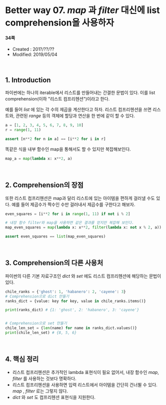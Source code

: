 # Better way 07. _map_ 과 _filter_ 대신에 list comprehension을 사용하자

#### 34쪽

* Created : 201?/??/??
* Modified: 2019/05/04  


<br>

## 1. Introduction

파이썬에는 하나의 iterable에서 리스트를 만들어내는 간결한 문법이 있다. 이를 list comprehension(이하 "리스트 컴프리헨션")이라고 한다.

예를 들어 _list_ 에 있는 각 수의 제곱을 계산한다고 하자. 리스트 컴프리헨션을 쓰면 리스트와, 관련된 _range_ 등의 객체에 할당과 연산을 한 번에 같이 할 수 있다.


```python
a = [1, 2, 3, 4, 5, 6, 7, 8, 9, 10]
r = range(1, 11)

assert [n**2 for n in a] == [i**2 for i in r]
```

똑같은 식을 내부 함수인 map을 통해서도 할 수 있지만 복잡해보인다.

```python
map_a = map(lambda x: x**2, a)
```

<br>

## 2. Comprehension의 장점


또한 리스트 컴프리헨션은 map과 달리 리스트에 있는 아이템을 편하게 걸러낼 수도 있다. 예를 들어 제곱수가 짝수인 수만 걸러내서 제곱수를 구한다고 해보자.

```python
even_squares = [i**2 for i in range(1, 11) if not i % 2]

# 내장 함수 filter와 map을 사용하면 같은 결과를 얻지만 복잡해 보인다.
map_even_squares = map(lambda x: x**2, filter(lambda x: not x % 2, a))

assert even_squares == list(map_even_squares)
```

<br>

## 3. Comprehension의 다른 사용처

파이썬의 다른 기본 자료구조인 _dict_ 와 _set_ 에도 리스트 컴프리헨션에 해당하는 문법이 있다.

```python
chile_ranks = {'ghost': 1, 'habanero': 2, 'cayene': 3}
# Comprehension으로 dict 만들기
ranks_dict = {value: key for key, value in chile_ranks.items()}

print(ranks_dict) # {1: 'ghost', 2: 'habanero', 3: 'cayene'}


# Comprehension으로 set 만들기
chile_len_set = {len(name) for name in ranks_dict.values()}
print(chile_len_set) # {8, 5, 6}
```

<br>

## 4. 핵심 정리

* 리스트 컴프리헨션은 추가적인 lambda 표현식이 필요 없어서, 내장 함수인 _map_, _filter_ 를 사용하는 것보다 명확하다.
* 리스트 컴프리헨션을 사용하면 입력 리스트에서 아이템을 간단히 건너뛸 수 있다. _map_ , _filter_ 로는 그렇지 않다.
* _dict_ 와 _set_ 도 컴프리헨션 표현식을 지원한다.

